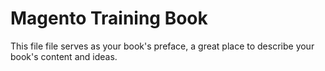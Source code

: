 # Magento Training Book

This file file serves as your book's preface, a great place to describe your book's content and ideas.

